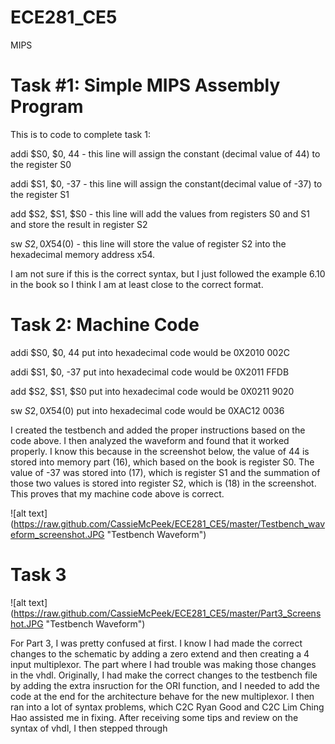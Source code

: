 ECE281_CE5
==========

MIPS

# Task #1: Simple MIPS Assembly Program

This is to code to complete task 1:
  
  addi $S0, $0, 44 - this line will assign the constant (decimal value of 44) to the register S0
  
  addi $S1, $0, -37 - this line will assign the constant(decimal value of -37) to the register S1
  
  add $S2, $S1, $S0 - this line will add the values from registers S0 and S1 and store the result in register S2
  
  sw $S2, 0X54($0) - this line will store the value of register S2 into the hexadecimal memory address x54.
  
I am not sure if this is the correct syntax, but I just followed the example 6.10 in the book so I think I am at least close to the 
correct format.

# Task 2: Machine Code

  addi $S0, $0, 44 put into hexadecimal code would be 0X2010 002C
  
  addi $S1, $0, -37 put into hexadecimal code would be 0X2011 FFDB
  
  add $S2, $S1, $S0 put into hexadecimal code would be 0X0211 9020
  
  sw $S2, 0X54($0) put into hexadecimal code would be 0XAC12 0036
  
  
I created the testbench and added the proper instructions based on the code above. I then analyzed the waveform and found that it worked properly. I know this because in the screenshot below, the value of 44 is stored into memory part (16), which based on the book is register S0. The value of -37 was stored into (17), which is register S1 and the summation of those two values is stored into register S2, which is (18) in the screenshot. This proves that my machine code above is correct.

![alt text] (https://raw.github.com/CassieMcPeek/ECE281_CE5/master/Testbench_waveform_screenshot.JPG "Testbench Waveform")


# Task 3

![alt text] (https://raw.github.com/CassieMcPeek/ECE281_CE5/master/Part3_Screenshot.JPG "Testbench Waveform")


For Part 3, I was pretty confused at first. I know I had made the correct changes to the schematic by adding a zero extend and then creating a 4 input multiplexor. The part where I had trouble was making those changes in the vhdl. Originally, I had make the correct changes to the testbench file by adding the extra insruction for the ORI function, and I needed to add the code at the end for the architecture behave for the new multiplexor. I then ran into a lot of syntax problems, which C2C Ryan Good and C2C Lim Ching Hao assisted me in fixing. After receiving some tips and review on the syntax of vhdl, I then stepped through
